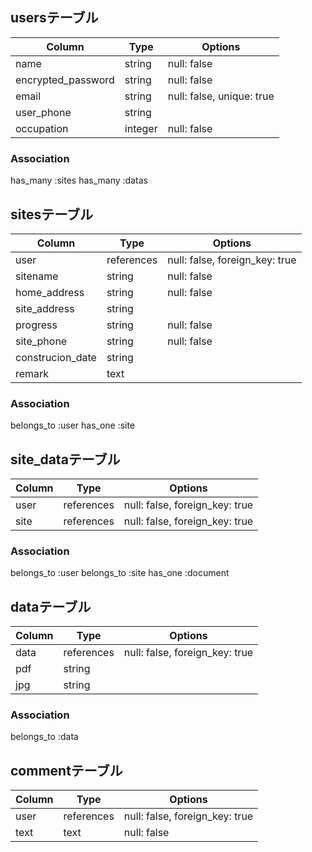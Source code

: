 ## usersテーブル

| Column             | Type   | Options                   |
| ------------------ | ------ | ------------------------- |
| name               | string | null: false               |
| encrypted_password | string | null: false               |
| email              | string | null: false, unique: true |
| user_phone         | string |                           |
| occupation         | integer| null: false               |


### Association
has_many :sites
has_many :datas

## sitesテーブル
| Column             |Type        | Options                        |
| ------------------ | ---------- | ------------------------------ |
| user               | references | null: false, foreign_key: true |
| sitename           | string     | null: false                    |
| home_address       | string     | null: false                    |
| site_address       | string     |                                |
| progress           | string     | null: false                    |
| site_phone         | string     | null: false                    |
| construcion_date   | string     |                                |
| remark             | text       |                                |


### Association
belongs_to :user
has_one :site


## site_dataテーブル
| Column         |Type        | Options                        |
| -------------- | ---------- | ------------------------------ |
| user           | references | null: false, foreign_key: true |
| site           | references | null: false, foreign_key: true |

### Association
belongs_to :user
belongs_to :site
has_one :document


## dataテーブル
| Column             | Type       | Options                        |
| ------------------ | ---------- | -------------------------------|
| data               | references | null: false, foreign_key: true |
| pdf                | string     |                                |
| jpg                | string     |                                |

### Association
belongs_to :data

## commentテーブル
| Column             | Type       | Options                        |
| ------------------ | ---------- | -------------------------------|
| user               | references | null: false, foreign_key: true |
| text               | text       | null: false                    |
